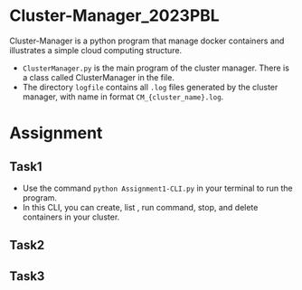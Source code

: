 # Cluster-Manager_2023PBL

Cluster-Manager is a python program that manage docker containers and illustrates a simple cloud computing structure.

-   `ClusterManager.py` is the main program of the cluster manager. There is a class called ClusterManager in the file.
-   The directory `logfile` contains all `.log` files generated by the cluster manager, with name in format `CM_{cluster_name}.log`.

# Assignment

## Task1

-   Use the command  `python Assignment1-CLI.py` in your terminal to run the program. 
-   In this CLI, you can create, list , run command, stop, and delete containers in your cluster.

## Task2



## Task3








